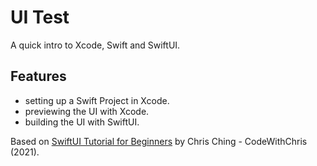 # UI Test

A quick intro to Xcode, Swift and SwiftUI.

## Features

- setting up a Swift Project in Xcode.
- previewing the UI with Xcode.
- building the UI with SwiftUI.

Based on [SwiftUI Tutorial for Beginners](https://www.youtube.com/watch?v=F2ojC6TNwws) by Chris Ching - CodeWithChris (2021).
